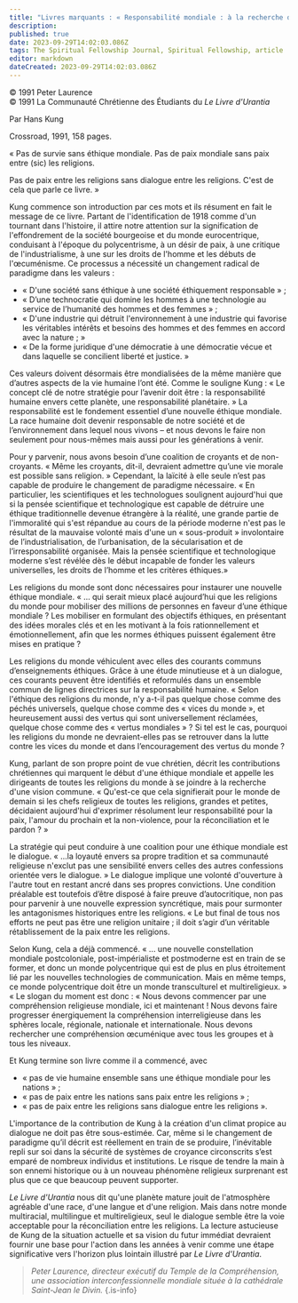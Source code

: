 ```yaml
---
title: "Livres marquants : « Responsabilité mondiale : à la recherche d'une nouvelle éthique »"
description: 
published: true
date: 2023-09-29T14:02:03.086Z
tags: The Spiritual Fellowship Journal, Spiritual Fellowship, article
editor: markdown
dateCreated: 2023-09-29T14:02:03.086Z
---
```


<p class="v-card v-sheet theme--light gray lighten-3 px-2">© 1991 Peter Laurence<br>© 1991 La Communauté Chrétienne des Étudiants du <i>Le Livre d'Urantia</i></p>


Par Hans Kung

Crossroad, 1991, 158 pages.

« Pas de survie sans éthique mondiale. Pas de paix mondiale sans paix entre (sic) les religions.

Pas de paix entre les religions sans dialogue entre les religions. C'est de cela que parle ce livre. »

Kung commence son introduction par ces mots et ils résument en fait le message de ce livre. Partant de l'identification de 1918 comme d'un tournant dans l'histoire, il attire notre attention sur la signification de l'effondrement de la société bourgeoise et du monde eurocentrique, conduisant à l'époque du polycentrisme, à un désir de paix, à une critique de l'industrialisme, à une sur les droits de l'homme et les débuts de l'œcuménisme. Ce processus a nécessité un changement radical de paradigme dans les valeurs :

- « D'une société sans éthique à une société éthiquement responsable » ;
- « D’une technocratie qui domine les hommes à une technologie au service de l’humanité des hommes et des femmes » ;
- « D'une industrie qui détruit l'environnement à une industrie qui favorise les véritables intérêts et besoins des hommes et des femmes en accord avec la nature ; »
- « De la forme juridique d'une démocratie à une démocratie vécue et dans laquelle se concilient liberté et justice. »

Ces valeurs doivent désormais être mondialisées de la même manière que d’autres aspects de la vie humaine l’ont été. Comme le souligne Kung : « Le concept clé de notre stratégie pour l’avenir doit être : la responsabilité humaine envers cette planète, une responsabilité planétaire. » La responsabilité est le fondement essentiel d’une nouvelle éthique mondiale. La race humaine doit devenir responsable de notre société et de l’environnement dans lequel nous vivons – et nous devons le faire non seulement pour nous-mêmes mais aussi pour les générations à venir.

Pour y parvenir, nous avons besoin d’une coalition de croyants et de non-croyants. « Même les croyants, dit-il, devraient admettre qu’une vie morale est possible sans religion. » Cependant, la laïcité à elle seule n’est pas capable de produire le changement de paradigme nécessaire. « En particulier, les scientifiques et les technologues soulignent aujourd'hui que si la pensée scientifique et technologique est capable de détruire une éthique traditionnelle devenue étrangère à la réalité, une grande partie de l'immoralité qui s'est répandue au cours de la période moderne n'est pas le résultat de la mauvaise volonté mais d'une un « sous-produit » involontaire de l’industrialisation, de l’urbanisation, de la sécularisation et de l’irresponsabilité organisée. Mais la pensée scientifique et technologique moderne s’est révélée dès le début incapable de fonder les valeurs universelles, les droits de l’homme et les critères éthiques.»

Les religions du monde sont donc nécessaires pour instaurer une nouvelle éthique mondiale. « … qui serait mieux placé aujourd’hui que les religions du monde pour mobiliser des millions de personnes en faveur d’une éthique mondiale ? Les mobiliser en formulant des objectifs éthiques, en présentant des idées morales clés et en les motivant à la fois rationnellement et émotionnellement, afin que les normes éthiques puissent également être mises en pratique ?

Les religions du monde véhiculent avec elles des courants communs d’enseignements éthiques. Grâce à une étude minutieuse et à un dialogue, ces courants peuvent être identifiés et reformulés dans un ensemble commun de lignes directrices sur la responsabilité humaine. « Selon l'éthique des religions du monde, n'y a-t-il pas quelque chose comme des péchés universels, quelque chose comme des « vices du monde », et heureusement aussi des vertus qui sont universellement réclamées, quelque chose comme des « vertus mondiales » ? Si tel est le cas, pourquoi les religions du monde ne devraient-elles pas se retrouver dans la lutte contre les vices du monde et dans l’encouragement des vertus du monde ?

Kung, parlant de son propre point de vue chrétien, décrit les contributions chrétiennes qui marquent le début d'une éthique mondiale et appelle les dirigeants de toutes les religions du monde à se joindre à la recherche d'une vision commune. « Qu'est-ce que cela signifierait pour le monde de demain si les chefs religieux de toutes les religions, grandes et petites, décidaient aujourd'hui d'exprimer résolument leur responsabilité pour la paix, l'amour du prochain et la non-violence, pour la réconciliation et le pardon ? »

La stratégie qui peut conduire à une coalition pour une éthique mondiale est le dialogue. « ...la loyauté envers sa propre tradition et sa communauté religieuse n'exclut pas une sensibilité envers celles des autres confessions orientée vers le dialogue. » Le dialogue implique une volonté d'ouverture à l'autre tout en restant ancré dans ses propres convictions. Une condition préalable est toutefois d’être disposé à faire preuve d’autocritique, non pas pour parvenir à une nouvelle expression syncrétique, mais pour surmonter les antagonismes historiques entre les religions. « Le but final de tous nos efforts ne peut pas être une religion unitaire ; il doit s’agir d’un véritable rétablissement de la paix entre les religions.

Selon Kung, cela a déjà commencé. « ... une nouvelle constellation mondiale postcoloniale, post-impérialiste et postmoderne est en train de se former, et donc un monde polycentrique qui est de plus en plus étroitement lié par les nouvelles technologies de communication. Mais en même temps, ce monde polycentrique doit être un monde transculturel et multireligieux. » « Le slogan du moment est donc : « Nous devons commencer par une compréhension religieuse mondiale, ici et maintenant ! Nous devons faire progresser énergiquement la compréhension interreligieuse dans les sphères locale, régionale, nationale et internationale. Nous devons rechercher une compréhension œcuménique avec tous les groupes et à tous les niveaux.

Et Kung termine son livre comme il a commencé, avec

- « pas de vie humaine ensemble sans une éthique mondiale pour les nations » ;
- « pas de paix entre les nations sans paix entre les religions » ;
- « pas de paix entre les religions sans dialogue entre les religions ».

L'importance de la contribution de Kung à la création d'un climat propice au dialogue ne doit pas être sous-estimée. Car, même si le changement de paradigme qu’il décrit est réellement en train de se produire, l’inévitable repli sur soi dans la sécurité de systèmes de croyance circonscrits s’est emparé de nombreux individus et institutions. Le risque de tendre la main à son ennemi historique ou à un nouveau phénomène religieux surprenant est plus que ce que beaucoup peuvent supporter.

_Le Livre d'Urantia_ nous dit qu'une planète mature jouit de l'atmosphère agréable d'une race, d'une langue et d'une religion. Mais dans notre monde multiracial, multilingue et multireligieux, seul le dialogue semble être la voie acceptable pour la réconciliation entre les religions. La lecture astucieuse de Kung de la situation actuelle et sa vision du futur immédiat devraient fournir une base pour l'action dans les années à venir comme une étape significative vers l'horizon plus lointain illustré par _Le Livre d'Urantia_.

> _Peter Laurence, directeur exécutif du Temple de la Compréhension, une association interconfessionnelle mondiale située à la cathédrale Saint-Jean le Divin._
{.is-info}

